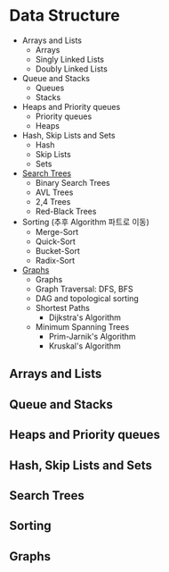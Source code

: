 # Data Structure

- Arrays and Lists
  - Arrays
  - Singly Linked Lists
  - Doubly Linked Lists
- Queue and Stacks
  - Queues
  - Stacks
- Heaps and Priority queues
  - Priority queues
  - Heaps
- Hash, Skip Lists and Sets
  - Hash
  - Skip Lists
  - Sets
- [Search Trees](#Search-Trees)
  - Binary Search Trees
  - AVL Trees
  - 2,4 Trees
  - Red-Black Trees
- Sorting (추후 Algorithm 파트로 이동)
  - Merge-Sort
  - Quick-Sort
  - Bucket-Sort
  - Radix-Sort
- [Graphs](#Graphs)
  - Graphs
  - Graph Traversal: DFS, BFS
  - DAG and topological sorting
  - Shortest Paths
    - Dijkstra's Algorithm
  - Minimum Spanning Trees
    - Prim-Jarnik's Algorithm
    - Kruskal's Algorithm





## Arrays and Lists



## Queue and Stacks



## Heaps and Priority queues



## Hash, Skip Lists and Sets



## Search Trees



## Sorting



## Graphs

